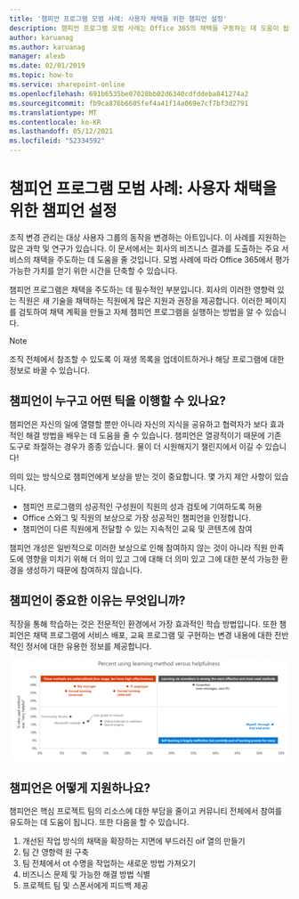 ```yaml
---
title: '챔피언 프로그램 모범 사례: 사용자 채택을 위한 챔피언 설정'
description: 챔피언 프로그램 모범 사례는 Office 365의 채택을 구동하는 데 도움이 됩니다.
author: karuanag
ms.author: karuanag
manager: alexb
ms.date: 02/01/2019
ms.topic: how-to
ms.service: sharepoint-online
ms.openlocfilehash: 691b6535be07028bb02d6340cdfddeba841274a2
ms.sourcegitcommit: fb9ca876b6605fef4a41f14a069e7cf7bf3d2791
ms.translationtype: MT
ms.contentlocale: ko-KR
ms.lasthandoff: 05/12/2021
ms.locfileid: "52334592"
---
```

# <a name="champion-program-best-practices-establish-champions-for-user-adoption"></a>챔피언 프로그램 모범 사례: 사용자 채택을 위한 챔피언 설정

조직 변경 관리는 대상 사용자 그룹의 동작을 변경하는 아트입니다. 이 사례를 지원하는 많은 과학 및 연구가 있습니다. 이 문서에서는 회사의 비즈니스 결과를 도출하는 주요 서비스의 채택을 주도하는 데 도움을 줄 것입니다.  모범 사례에 따라 Office 365에서 평가 가능한 가치를 얻기 위한 시간을 단축할 수 있습니다.  

챔피언 프로그램은 채택을 주도하는 데 필수적인 부분입니다. 회사의 이러한 영향력 있는 직원은 새 기술을 채택하는 직원에게 많은 지원과 권장을 제공합니다. 이러한 페이지를 검토하여 채택 계획을 만들고 자체 챔피언 프로그램을 실행하는 방법을 알 수 있습니다. 

> [!NOTE]
> 조직 전체에서 참조할 수 있도록 이 재생 목록을 업데이트하거나 해당 프로그램에 대한 정보로 바꿀 수 있습니다.

## <a name="who-are-champions-and-what-makes-them-tick"></a>챔피언이 누구고 어떤 틱을 이행할 수 있나요?

챔피언은 자신의 일에 열렬할 뿐만 아니라 자신의 지식을 공유하고 협력자가 보다 효과적인 해결 방법을 배우는 데 도움을 줄 수 있습니다. 챔피언은 열광적이기 때문에 기존 도구로 좌절하는 경우가 종종 있습니다. 물이 더 시원해지기 챌린지에서 이길 수 있습니다!  

의미 있는 방식으로 챔피언에게 보상을 받는 것이 중요합니다. 몇 가지 제안 사항이 있습니다.

- 챔피언 프로그램의 성공적인 구성원이 직원의 성과 검토에 기여하도록 허용
- Office 스와그 및 직원의 보상으로 가장 성공적인 챔피언을 인정합니다.  
- 챔피언이 다른 직원에게 전달할 수 있는 지속적인 교육 및 콘텐츠에 참여 

챔피언 개성은 일반적으로 이러한 보상으로 인해 참여하지 않는 것이 아니라 직원 만족도에 영향을 미치기 위해 더 의미 있고 그에 대해 더 의미 있고 그에 대한 분석 가능한 환경을 생성하기 때문에 참여하지 않습니다. 

## <a name="why-are-champions-important"></a>챔피언이 중요한 이유는 무엇입니까? 

직장을 통해 학습하는 것은 전문적인 환경에서 가장 효과적인 학습 방법입니다. 또한 챔피언은 채택 프로그램에 서비스 배포, 교육 프로그램 및 구현하는 변경 내용에 대한 전반적인 정서에 대한 유용한 정보를 제공합니다.  

![학습 방법 사용 비율과 유용성 비교](media/champstats.png)

## <a name="how-will-champions-support-you"></a>챔피언은 어떻게 지원하나요?

챔피언은 핵심 프로젝트 팀의 리소스에 대한 부담을 줄이고 커뮤니티 전체에서 참여를 유도하는 데 도움이 됩니다. 또한 다음을 할 수 있습니다.

1. 개선된 작업 방식의 채택을 확장하는 지면에 부드러진 oif 열의 만들기
1. 팀 간 영향력 원 구축
1. 팀 전체에서 ot 수명을 작업하는 새로운 방법 가져오기
1. 비즈니스 문제 및 가능한 해결 방법 식별
1. 프로젝트 팀 및 스폰서에게 피드백 제공
